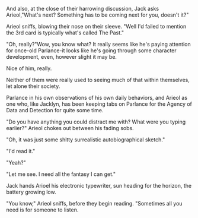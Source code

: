 And also, at the close of their harrowing discussion, Jack asks Arieol,"What's next? Something has to be coming next for you, doesn't it?"

Arieol sniffs, blowing their nose on their sleeve. "Well I'd failed to mention the 3rd card is typically what's called The Past."

"Oh, really?"Wow, you know what? It really seems like he's paying attention for once-old Parlance-it looks like he's going through some character development, even, however slight it may be.

Nice of him, really.

Neither of them were really used to seeing much of that within themselves, let alone their society.

Parlance in his own observations of his own daily behaviors, and Arieol as one who, like Jacklyn, has been keeping tabs on Parlance for the Agency of Data and Detection for quite some time.

"Do you have anything you could distract me with? What were you typing earlier?" Arieol chokes out between his fading sobs.

"Oh, it was just some shitty surrealistic autobiographical sketch."

"I'd read it."

"Yeah?"

"Let me see. I need all the fantasy I can get."

Jack hands Arioel his electronic typewriter, sun heading for the horizon, the battery growing low.

"You know," Arieol sniffs, before they begin reading. "Sometimes all you need is for someone to listen.